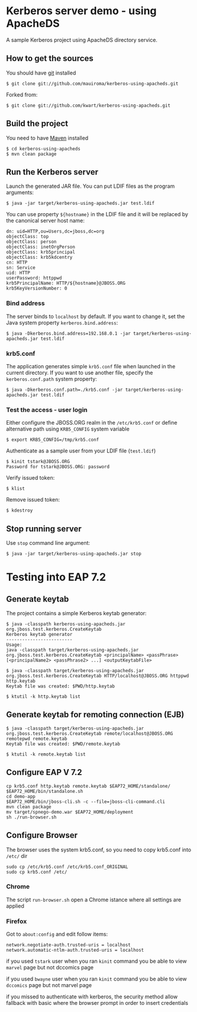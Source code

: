 # Kerberos server demo - using ApacheDS

A sample Kerberos project using ApacheDS directory service.

## How to get the sources

You should have [git](http://git-scm.com/) installed

	$ git clone git://github.com/mauiroma/kerberos-using-apacheds.git

Forked from:

	$ git clone git://github.com/kwart/kerberos-using-apacheds.git


## Build the project

You need to have [Maven](http://maven.apache.org/) installed

	$ cd kerberos-using-apacheds
	$ mvn clean package

## Run the Kerberos server

Launch the generated JAR file. You can put LDIF files as the program arguments:

	$ java -jar target/kerberos-using-apacheds.jar test.ldif

You can use property  `${hostname}` in the LDIF file and it will be replaced by the canonical server host name:

	dn: uid=HTTP,ou=Users,dc=jboss,dc=org
	objectClass: top
	objectClass: person
	objectClass: inetOrgPerson
	objectClass: krb5principal
	objectClass: krb5kdcentry
	cn: HTTP
	sn: Service
	uid: HTTP
	userPassword: httppwd
	krb5PrincipalName: HTTP/${hostname}@JBOSS.ORG
	krb5KeyVersionNumber: 0

### Bind address

The server binds to `localhost` by default. If you want to change it, set the Java system property `kerberos.bind.address`:

	$ java -Dkerberos.bind.address=192.168.0.1 -jar target/kerberos-using-apacheds.jar test.ldif

### krb5.conf

The application generates simple `krb5.conf` file when launched in the current directory. If you want to use another file,
specify the `kerberos.conf.path` system property:

	$ java -Dkerberos.conf.path=./krb5.conf -jar target/kerberos-using-apacheds.jar test.ldif

### Test the access - user login

Either configure the JBOSS.ORG realm in the `/etc/krb5.conf` or define alternative path using `KRB5_CONFIG` system variable

	$ export KRB5_CONFIG=/tmp/krb5.conf

Authenticate as a sample user from your LDIF file (`test.ldif`)

	$ kinit tstark@JBOSS.ORG
	Password for tstark@JBOSS.ORG: password

Verify issued token:

	$ klist

Remove issued token:

	$ kdestroy


## Stop running server

Use `stop` command line argument:

	$ java -jar target/kerberos-using-apacheds.jar stop

# Testing into EAP 7.2

## Generate keytab

The project contains a simple Kerberos keytab generator:

	$ java -classpath kerberos-using-apacheds.jar org.jboss.test.kerberos.CreateKeytab
	Kerberos keytab generator
	-------------------------
	Usage:
	java -classpath target/kerberos-using-apacheds.jar org.jboss.test.kerberos.CreateKeytab <principalName> <passPhrase> [<principalName2> <passPhrase2> ...] <outputKeytabFile>

	$ java -classpath target/kerberos-using-apacheds.jar org.jboss.test.kerberos.CreateKeytab HTTP/localhost@JBOSS.ORG httppwd http.keytab
	Keytab file was created: $PWD/http.keytab

	$ ktutil -k http.keytab list

## Generate keytab for remoting connection (EJB)

	$ java -classpath target/kerberos-using-apacheds.jar org.jboss.test.kerberos.CreateKeytab remote/localhost@JBOSS.ORG remotepwd remote.keytab
	Keytab file was created: $PWD/remote.keytab

	$ ktutil -k remote.keytab list


## Configure EAP V 7.2

	cp krb5.conf http.keytab remote.keytab $EAP72_HOME/standalone/
	$EAP72_HOME/bin/standalone.sh
	cd demo-app
	$EAP72_HOME/bin/jboss-cli.sh -c --file=jboss-cli-command.cli
	mvn clean package
	mv target/spnego-demo.war $EAP72_HOME/deployment
	sh ./run-browser.sh

## Configure Browser

The browser uses the system krb5.conf, so you need to copy krb5.conf into `/etc/` dir

	sudo cp /etc/krb5.conf /etc/krb5.conf_ORIGINAL
	sudo cp krb5.conf /etc/

### Chrome
The script `run-browser.sh` open a Chrome istance where all settings are applied

### Firefox
Got to `about:config` and edit follow items:

	network.negotiate-auth.trusted-uris = localhost
	network.automatic-ntlm-auth.trusted-uris = localhost

if you used `tstark` user when you ran `kinit` command you be able to view `marvel` page but not dccomics page

if you used `bwayne` user when you ran `kinit` command you be able to view `dccomics` page but not marvel page

if you missed to authenticate with kerberos, the security method allow fallback with basic where the browser prompt in order to insert credentials
